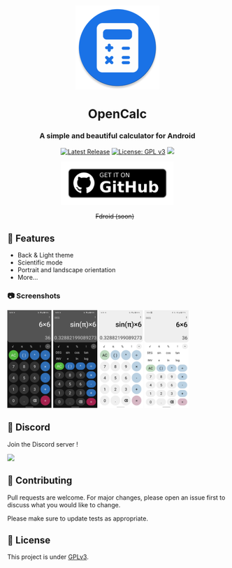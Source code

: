<div align="center">

<img width="" src="app/src/main/res/mipmap-xxxhdpi/ic_launcher_round.png" alt="OpenCalc" align="center">

# OpenCalc

### A simple and beautiful calculator for Android


[![Latest Release](https://img.shields.io/github/v/release/Darkempire78/OpenCalc.svg?logo=github&style=for-the-badge)](https://github.com/Darkempire78/OpenCalc/releases/latest)
[![License: GPL v3](https://img.shields.io/badge/License-GPLv3-blue.svg?style=for-the-badge)](https://www.gnu.org/licenses/gpl-3.0)
<a href="https://discord.com/invite/sPvJmY7mcV"><img src="https://img.shields.io/discord/831524351311609907?color=%237289DA&label=DISCORD&style=for-the-badge"></a>

<!-- [<img src="https://fdroid.gitlab.io/artwork/badge/get-it-on.png"
alt="Get it on F-Droid"
height="100">](https://f-droid.org/) -->
[<img src="https://raw.githubusercontent.com/deckerst/common/main/assets/get-it-on-github.png"
      alt='Get it on GitHub'
      height="100">](https://github.com/Darkempire78/OpenCalc/releases/latest) 

~~Fdroid (soon)~~
&nbsp;&nbsp;

<div align="left">

## :book: Features

* Back & Light theme
* Scientific mode
* Portrait and landscape orientation
* More...

### :camera: Screenshots

<img src="/fastlane/metadata/android/en-US/images/phoneScreenshots/1.png" width="20%" />
<img src="/fastlane/metadata/android/en-US/images/phoneScreenshots/2.png" width="20%" />
<img src="/fastlane/metadata/android/en-US/images/phoneScreenshots/3.png" width="20%" />
<img src="/fastlane/metadata/android/en-US/images/phoneScreenshots/4.png" width="20%" />


## 💬 Discord

Join the Discord server !

[![](https://i.imgur.com/UfyvtOL.png)](https://discord.gg/sPvJmY7mcV)

## :hammer: Contributing

Pull requests are welcome. For major changes, please open an issue first to discuss what you would like to change.

Please make sure to update tests as appropriate.

## :scroll: License

This project is under [GPLv3](https://github.com/Darkempire78/Raid-Protect-Discord-Bot/blob/master/LICENSE).
